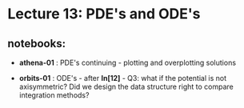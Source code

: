 Lecture 13: PDE's and ODE's
===========================


## notebooks:


* **athena-01** : PDE's continuing - 
  plotting and overplotting solutions

* **orbits-01** : ODE's - after **In[12]** - Q3:
  what if the potential is not axisymmetric?  Did we design the data structure right to compare integration methods?
  

